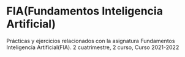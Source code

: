 # FIA(Fundamentos Inteligencia Artificial)
Prácticas y ejercicios relacionados con la asignatura Fundamentos Inteligencia Artificial(FIA). 2 cuatrimestre, 2 curso, Curso 2021-2022
